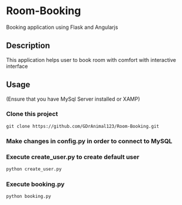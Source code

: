 # Room-Booking
Booking application using Flask and Angularjs

## Description
This application helps user to book room with comfort with interactive interface

## Usage
(Ensure that you have MySql Server installed or XAMP)
### Clone this project
```git
git clone https://github.com/GDrAnimal123/Room-Booking.git
```
### Make changes in config.py in order to connect to MySQL
### Execute create_user.py to create default user
```python
python create_user.py
```
### Execute booking.py
```python
python booking.py
```